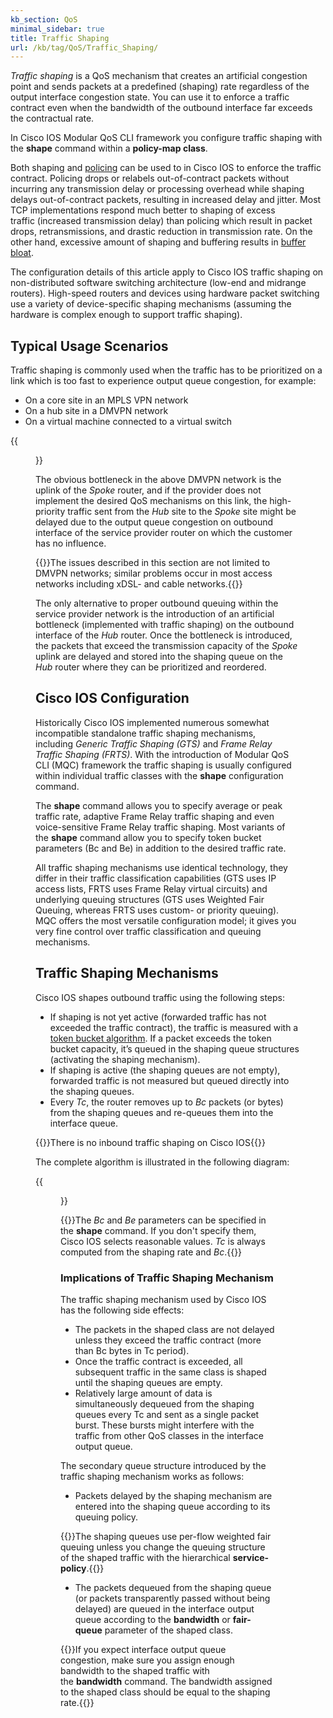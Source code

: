 ```yaml
---
kb_section: QoS
minimal_sidebar: true
title: Traffic Shaping
url: /kb/tag/QoS/Traffic_Shaping/
---
```

*Traffic shaping* is a QoS mechanism that creates an artificial congestion point and sends packets at a predefined (shaping) rate regardless of the output interface congestion state. You can use it to enforce a traffic contract even when the bandwidth of the outbound interface far exceeds the contractual rate.

In Cisco IOS Modular QoS CLI framework you configure traffic shaping with the **shape** command within a **policy-map class**. 

Both shaping and [policing](/kb/tag/QoS/QoS_Policing/) can be used to in Cisco IOS to enforce the traffic contract. Policing drops or relabels out-of-contract packets without incurring any transmission delay or processing overhead while shaping delays out-of-contract packets, resulting in increased delay and jitter. Most TCP implementations respond much better to shaping of excess traffic (increased transmission delay) than policing which result in packet drops, retransmissions, and drastic reduction in transmission rate. On the other hand, excessive amount of shaping and buffering results in [buffer bloat](https://en.wikipedia.org/wiki/Bufferbloat).

The configuration details of this article apply to Cisco IOS traffic shaping on non-distributed software switching architecture (low-end and midrange routers). High-speed routers and devices using hardware packet switching use a variety of device-specific shaping mechanisms (assuming the hardware is complex enough to support traffic shaping).

## Typical Usage Scenarios

Traffic shaping is commonly used when the traffic has to be prioritized on a link which is too fast to experience output queue congestion, for example:

* On a core site in an MPLS VPN network
* On a hub site in a DMVPN network
* On a virtual machine connected to a virtual switch

{{<figure src="/kb/tag/QoS/Shaping_Usage.png" caption="Using traffic shaping on a DMVPN hub site">}}

The obvious bottleneck in the above DMVPN network is the uplink of the *Spoke* router, and if the provider does not implement the desired QoS mechanisms on this link, the high-priority traffic sent from the *Hub* site to the *Spoke* site might be delayed due to the output queue congestion on outbound interface of the service provider router on which the customer has no influence.

{{<note note>}}The issues described in this section are not limited to DMVPN networks; similar problems occur in most access networks including xDSL- and cable networks.{{</note>}}

The only alternative to proper outbound queuing within the service provider network is the introduction of an artificial bottleneck (implemented with traffic shaping) on the outbound interface of the *Hub* router. Once the bottleneck is introduced, the packets that exceed the transmission capacity of the *Spoke* uplink are delayed and stored into the shaping queue  on the *Hub* router where they can be prioritized and reordered.

## Cisco IOS Configuration

Historically Cisco IOS implemented numerous somewhat incompatible standalone traffic shaping mechanisms, including *Generic Traffic Shaping (GTS)* and *Frame Relay Traffic Shaping (FRTS)*. With the introduction of Modular QoS CLI (MQC) framework the traffic shaping is usually configured within individual traffic classes with the **shape** configuration command.

The **shape** command allows you to specify average or peak traffic rate, adaptive Frame Relay traffic shaping and even voice-sensitive Frame Relay traffic shaping. Most variants of the **shape** command allow you to specify token bucket parameters (Bc and Be) in addition to the desired traffic rate.

All traffic shaping mechanisms use identical technology, they differ in their traffic classification capabilities (GTS uses IP access lists, FRTS uses Frame Relay virtual circuits) and underlying queuing structures (GTS uses Weighted Fair Queuing, whereas FRTS uses custom- or priority queuing). MQC offers the most versatile configuration model; it gives you very fine control over traffic classification and queuing mechanisms.

## Traffic Shaping Mechanisms

Cisco IOS shapes outbound traffic using the following steps:

-   If shaping is not yet active (forwarded traffic has not exceeded the traffic contract), the traffic is measured with a [token bucket algorithm](/kb/tag/QoS/QoS_Policing/). If a packet exceeds the token bucket capacity, it’s queued in the shaping queue structures (activating the shaping mechanism).
-   If shaping is active (the shaping queues are not empty), forwarded traffic is not measured but queued directly into the shaping queues.
-   Every *Tc*, the router removes up to *Bc* packets (or bytes) from the shaping queues and re-queues them into the interface queue.

{{<note info>}}There is no inbound traffic shaping on Cisco IOS{{</note>}}

The complete algorithm is illustrated in the following diagram:

{{<figure src="/kb/tag/QoS/Shaping_Mechanism.png" caption="Traffic shaping mechanisms in Cisco IOS">}}

{{<note note>}}The *Bc* and *Be* parameters can be specified in the **shape** command. If you don't specify them, Cisco IOS selects reasonable values. *Tc* is always computed from the shaping rate and *Bc*.{{</note>}}

### Implications of Traffic Shaping Mechanism

The traffic shaping mechanism used by Cisco IOS has the following side effects:

-   The packets in the shaped class are not delayed unless they exceed the traffic contract (more than Bc bytes in Tc period).
-   Once the traffic contract is exceeded, all subsequent traffic in the same class is shaped until the shaping queues are empty.
-   Relatively large amount of data is simultaneously dequeued from the shaping queues every Tc and sent as a single packet burst. These bursts might interfere with the traffic from other QoS classes in the interface output queue.

The secondary queue structure introduced by the traffic shaping mechanism works as follows:

-   Packets delayed by the shaping mechanism are entered into the shaping queue according to its queuing policy.

{{<note note>}}The shaping queues use per-flow weighted fair queuing unless you change the queuing structure of the shaped traffic with the hierarchical **service-policy**.{{</note>}}

-   The packets dequeued from the shaping queue (or packets transparently passed without being delayed) are queued in the interface output queue according to the **bandwidth** or **fair-queue** parameter of the shaped class.

{{<note warn>}}If you expect interface output queue congestion, make sure you assign enough bandwidth to the shaped traffic with the **bandwidth** command. The bandwidth assigned to the shaped class should be equal to the shaping rate.{{</note>}}

<!-- Source of diagrams: Wiki/Archive/QoS Mechanisms in Cisco IOS and Wiki/ipSpace/Articles and Blogs Diagrams (2020) -->

